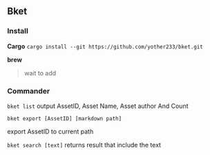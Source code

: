 ##  Bket

### Install
**Cargo**
`cargo install --git https://github.com/yother233/bket.git`

**brew**
> wait to add

### Commander
`bket list`
output AssetID, Asset Name, Asset author And Count

`bket export [AssetID] [markdown path]`

export AssetID to current path

`bket search [text]`
returns result that include the text